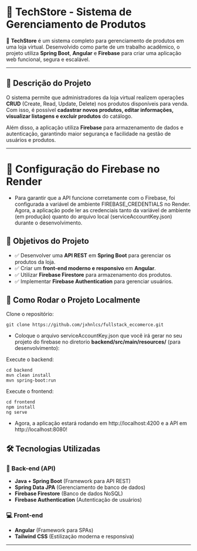 # 🛒 TechStore - Sistema de Gerenciamento de Produtos

🚀 **TechStore** é um sistema completo para gerenciamento de produtos em uma loja virtual. Desenvolvido como parte de um trabalho acadêmico, o projeto utiliza **Spring Boot**, **Angular** e **Firebase** para criar uma aplicação web funcional, segura e escalável.

---

## 📌 **Descrição do Projeto**
O sistema permite que administradores da loja virtual realizem operações **CRUD** (Create, Read, Update, Delete) nos produtos disponíveis para venda. Com isso, é possível **cadastrar novos produtos, editar informações, visualizar listagens e excluir produtos** do catálogo.

Além disso, a aplicação utiliza **Firebase** para armazenamento de dados e autenticação, garantindo maior segurança e facilidade na gestão de usuários e produtos.

---

# 🔑 Configuração do Firebase no Render

- Para garantir que a API funcione corretamente com o Firebase, foi configurada a variável de ambiente FIREBASE_CREDENTIALS no Render. Agora, a aplicação pode ler as credenciais tanto da variável de ambiente (em produção) quanto do arquivo local (serviceAccountKey.json) durante o desenvolvimento.

## 🎯 **Objetivos do Projeto**
- ✅ Desenvolver uma **API REST** em **Spring Boot** para gerenciar os produtos da loja.
- ✅ Criar um **front-end moderno e responsivo** em **Angular**.
- ✅ Utilizar **Firebase Firestore** para armazenamento dos produtos.
- ✅ Implementar **Firebase Authentication** para gerenciar usuários.

## 📖 Como Rodar o Projeto Localmente

Clone o repositório:
```
git clone https://github.com/jxhnlcs/fullstack_eccomerce.git
```

- Coloque o arquivo serviceAccountKey.json que você irá gerar no seu projeto do firebase no diretorio **backend/src/main/resources/** (para desenvolvimento):

Execute o backend:

```
cd backend
mvn clean install
mvn spring-boot:run
```

Execute o frontend:

```
cd frontend
npm install
ng serve
```

- Agora, a aplicação estará rodando em http://localhost:4200 e a API em http://localhost:8080!

## 🛠 **Tecnologias Utilizadas**
### **🚀 Back-end (API)**
- **Java + Spring Boot** (Framework para API REST)
- **Spring Data JPA** (Gerenciamento de banco de dados)
- **Firebase Firestore** (Banco de dados NoSQL)
- **Firebase Authentication** (Autenticação de usuários)

### **💻 Front-end**
- **Angular** (Framework para SPAs)
- **Tailwind CSS** (Estilização moderna e responsiva)
---
